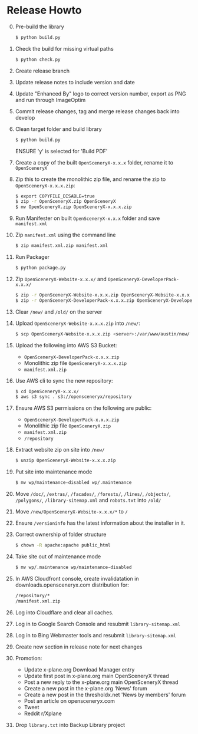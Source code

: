 Release Howto
=============

0. Pre-build the library

    ```bash
    $ python build.py
    ```

1. Check the build for missing virtual paths

    ```bash
    $ python check.py
    ```

2. Create release branch

3. Update release notes to include version and date

4. Update "Enhanced By" logo to correct version number, export as PNG and run through ImageOptim

5. Commit release changes, tag and merge release changes back into develop

6. Clean target folder and build library

    ```bash
    $ python build.py
    ```

    ENSURE 'y' is selected for 'Build PDF'

7. Create a copy of the built `OpenSceneryX-x.x.x` folder, rename it to `OpenSceneryX`

8. Zip this to create the monolithic zip file, and rename the zip to `OpenSceneryX-x.x.x.zip`:

    ```bash
    $ export COPYFILE_DISABLE=true
    $ zip -r OpenSceneryX.zip OpenSceneryX
    $ mv OpenSceneryX.zip OpenSceneryX-x.x.x.zip
    ```

9. Run Manifester on built `OpenSceneryX-x.x.x` folder and save `manifest.xml`

10. Zip `manifest.xml` using the command line

    ```bash
    $ zip manifest.xml.zip manifest.xml
    ```

11. Run Packager

    ```bash
    $ python package.py
    ```

12. Zip `OpenSceneryX-Website-x.x.x/` and `OpenSceneryX-DeveloperPack-x.x.x/`

    ```bash
    $ zip -r OpenSceneryX-Website-x.x.x.zip OpenSceneryX-Website-x.x.x
    $ zip -r OpenSceneryX-DeveloperPack-x.x.x.zip OpenSceneryX-DeveloperPack-x.x.x
    ```

13. Clear `/new/` and `/old/` on the server

14. Upload `OpenSceneryX-Website-x.x.x.zip` into `/new/`:

    ```bash
    $ scp OpenSceneryX-Website-x.x.x.zip <server>:/var/www/austin/new/
    ```

15. Upload the following into AWS S3 Bucket:

    - `OpenSceneryX-DeveloperPack-x.x.x.zip`
    - Monolithic zip file `OpenSceneryX-x.x.x.zip`
    - `manifest.xml.zip`

16. Use AWS cli to sync the new repository:

    ```bash
    $ cd OpenSceneryX-x.x.x/
    $ aws s3 sync . s3://opensceneryx/repository
    ```

17. Ensure AWS S3 permissions on the following are public:

    - `OpenSceneryX-DeveloperPack-x.x.x.zip`
    - Monolithic zip file `OpenSceneryX.zip`
    - `manifest.xml.zip`
    - `/repository`

18. Extract website zip on site into `/new/`

    ```bash
    $ unzip OpenSceneryX-Website-x.x.x.zip
    ```

19. Put site into maintenance mode

    ```bash
    $ mv wp/maintenance-disabled wp/.maintenance
    ```

20. Move `/doc/`, `/extras/`, `/facades/`, `/forests/`, `/lines/`, `/objects/`, `/polygons/`, `/library-sitemap.xml` and `robots.txt` into `/old/`

21. Move `/new/OpenSceneryX-Website-x.x.x/*` to `/`

22. Ensure `/versioninfo` has the latest information about the installer in it.

23. Correct ownership of folder structure

    ```bash
    $ chown -R apache:apache public_html
    ```

24. Take site out of maintenance mode

    ```bash
    $ mv wp/.maintenance wp/maintenance-disabled
    ```

25. In AWS Cloudfront console, create invalidatation in downloads.opensceneryx.com distribution for:

    ```txt
    /repository/*
    /manifest.xml.zip
    ```

26. Log into Cloudflare and clear all caches.

27. Log in to Google Search Console and resubmit `library-sitemap.xml`

28. Log in to Bing Webmaster tools and resubmit `library-sitemap.xml`

29. Create new section in release note for next changes

30. Promotion:

    - Update x-plane.org Download Manager entry
    - Update first post in x-plane.org main OpenSceneryX thread
    - Post a new reply to the x-plane.org main OpenSceneryX thread
    - Create a new post in the x-plane.org 'News' forum
    - Create a new post in the thresholdx.net 'News by members' forum
    - Post an article on opensceneryx.com
    - Tweet
    - Reddit r/Xplane

31. Drop `library.txt` into Backup Library project
